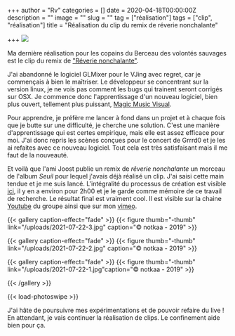 +++
author = "Rv"
categories = []
date = 2020-04-18T00:00:00Z
description = ""
image = ""
slug = ""
tag = ["réalisation"]
tags = ["clip", "réalisation"]
title = "Réalisation du clip du remix de réverie nonchalante"

+++
![](/uploads/2021-07-22-1.jpg)

Ma dernière réalisation pour les copains du Berceau des volontés sauvages est le clip du remix de ["Réverie nonchalante"](https://berceaudesvolontessauvages.bandcamp.com).

J'ai abandonné le logiciel GLMixer pour le VJing avec regret, car je commençais à bien le maîtriser. Le développeur se concentrant sur la version linux, je ne vois pas comment les bugs qui trainent seront corrigés sur OSX. Je commence donc l'apprentissage d'un nouveau logiciel, bien plus ouvert, tellement plus puissant, [Magic Music Visual](https://magicmusicvisuals.com).

Pour apprendre, je préfère me lancer à fond dans un projet et à chaque fois que je butte sur une difficulté, je cherche une solution. C'est une manière d'apprentissage qui est certes empirique, mais elle est assez efficace pour moi. J'ai donc repris les scènes conçues pour le concert de Grrrd0 et je les ai refaites avec ce nouveau logiciel. Tout cela est très satisfaisant mais il me faut de la nouveauté.

Et voilà que l'ami Joost publie un remix de _rêverie nonchalante_ un morceau de l'album _Seuil_ pour lequel j'avais déjà réalisé un clip. J'ai saisi cette main tendue et je me suis lancé. L'intégralité du processus de création est visible [ici](https://youtu.be/WoKIkPrs3Ss), il y en a environ pour 2h00 et je le garde comme mémoire de ce travail de recherche. Le résultat final est vraiment cool. Il est visible sur la chaine [Youtube](https://www.youtube.com/channel/UC7mMBn0XfM2X1jFGUQowipQ) du groupe ainsi que sur mon [vimeo](https://vimeo.com/showcase/6597446).

{{< gallery caption-effect="fade" >}} {{< figure thumb="-thumb" link="/uploads/2021-07-22-3.jpg" caption="© notkaa - 2019" >}}

{{< gallery caption-effect="fade" >}} {{< figure thumb="-thumb" link="/uploads/2021-07-22-2.jpg" caption="© notkaa - 2019" >}}

{{< gallery caption-effect="fade" >}} {{< figure thumb="-thumb" link="/uploads/2021-07-22-1.jpg"caption="© notkaa - 2019" >}}

{{< /gallery >}}

{{< load-photoswipe >}}

<!--more-->

J'ai hâte de poursuivre mes expérimentations et de pouvoir refaire du live ! En attendant, je vais continuer la réalisation de clips. Le confinement aide bien pour ça.